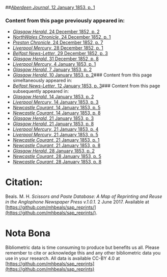 ##[*Aberdeen Journal*, 12 January 1853, p. 1](https://mhbeals.github.io/sap_html/Aberdeen-Journal/Aberdeen-Journal-12-January-1853-p-1)

### Content from this page previously appeared in:
+ [*Glasgow Herald*, 24 December 1852, p. 2](https://mhbeals.github.io/sap_html/Glasgow-Herald/Glasgow-Herald-24-December-1852-p-2)
+ [*NorthWales Chronicle*, 24 December 1852, p. 1](https://mhbeals.github.io/sap_html/NorthWales-Chronicle/NorthWales-Chronicle-24-December-1852-p-1)
+ [*Preston Chronicle*, 24 December 1852, p. 7](https://mhbeals.github.io/sap_html/Preston-Chronicle/Preston-Chronicle-24-December-1852-p-7)
+ [*Liverpool Mercury*, 28 December 1852, p. 1](https://mhbeals.github.io/sap_html/Liverpool-Mercury/Liverpool-Mercury-28-December-1852-p-1)
+ [*Belfast News-Letter*, 29 December 1852, p. 3](https://mhbeals.github.io/sap_html/Belfast-News-Letter/Belfast-News-Letter-29-December-1852-p-3)
+ [*Glasgow Herald*, 31 December 1852, p. 8](https://mhbeals.github.io/sap_html/Glasgow-Herald/Glasgow-Herald-31-December-1852-p-8)
+ [*Liverpool Mercury*, 4 January 1853, p. 1](https://mhbeals.github.io/sap_html/Liverpool-Mercury/Liverpool-Mercury-4-January-1853-p-1)
+ [*Glasgow Herald*, 7 January 1853, p. 2](https://mhbeals.github.io/sap_html/Glasgow-Herald/Glasgow-Herald-7-January-1853-p-2)
+ [*Glasgow Herald*, 10 January 1853, p. 2](https://mhbeals.github.io/sap_html/Glasgow-Herald/Glasgow-Herald-10-January-1853-p-2)### Content from this page simeltaneously appeared in:
+ [*Belfast News-Letter*, 12 January 1853, p. 3](https://mhbeals.github.io/sap_html/Belfast-News-Letter/Belfast-News-Letter-12-January-1853-p-3)### Content from this page subsequently appeared in:
+ [*Glasgow Herald*, 14 January 1853, p. 2](https://mhbeals.github.io/sap_html/Glasgow-Herald/Glasgow-Herald-14-January-1853-p-2)
+ [*Liverpool Mercury*, 14 January 1853, p. 3](https://mhbeals.github.io/sap_html/Liverpool-Mercury/Liverpool-Mercury-14-January-1853-p-3)
+ [*Newcastle Courant*, 14 January 1853, p. 5](https://mhbeals.github.io/sap_html/Newcastle-Courant/Newcastle-Courant-14-January-1853-p-5)
+ [*Newcastle Courant*, 14 January 1853, p. 8](https://mhbeals.github.io/sap_html/Newcastle-Courant/Newcastle-Courant-14-January-1853-p-8)
+ [*Glasgow Herald*, 21 January 1853, p. 3](https://mhbeals.github.io/sap_html/Glasgow-Herald/Glasgow-Herald-21-January-1853-p-3)
+ [*Glasgow Herald*, 21 January 1853, p. 8](https://mhbeals.github.io/sap_html/Glasgow-Herald/Glasgow-Herald-21-January-1853-p-8)
+ [*Liverpool Mercury*, 21 January 1853, p. 4](https://mhbeals.github.io/sap_html/Liverpool-Mercury/Liverpool-Mercury-21-January-1853-p-4)
+ [*Liverpool Mercury*, 21 January 1853, p. 5](https://mhbeals.github.io/sap_html/Liverpool-Mercury/Liverpool-Mercury-21-January-1853-p-5)
+ [*Newcastle Courant*, 21 January 1853, p. 1](https://mhbeals.github.io/sap_html/Newcastle-Courant/Newcastle-Courant-21-January-1853-p-1)
+ [*Newcastle Courant*, 21 January 1853, p. 8](https://mhbeals.github.io/sap_html/Newcastle-Courant/Newcastle-Courant-21-January-1853-p-8)
+ [*Glasgow Herald*, 28 January 1853, p. 2](https://mhbeals.github.io/sap_html/Glasgow-Herald/Glasgow-Herald-28-January-1853-p-2)
+ [*Newcastle Courant*, 28 January 1853, p. 5](https://mhbeals.github.io/sap_html/Newcastle-Courant/Newcastle-Courant-28-January-1853-p-5)
+ [*Newcastle Courant*, 28 January 1853, p. 8](https://mhbeals.github.io/sap_html/Newcastle-Courant/Newcastle-Courant-28-January-1853-p-8)
                    
# Citation: 

Beals. M. H. *Scissors and Paste Database: A Map of Reprinting and Reuse in the Anglophone Newspaper Press v.1.0.1.* 2 June 2017. Available at [https://github.com/mhbeals/sap_reprints/](https://github.com/mhbeals/sap_reprints/). 
                    
# Nota Bona

Bibliometric data is time consuming to produce but benefits us all. Please remember to cite or acknowledge this and any other bibliometric data you use in your research. All data is available CC-BY 4.0 at [https://github.com/mhbeals/sap_reprints](https://github.com/mhbeals/sap_reprints)